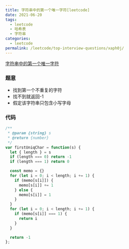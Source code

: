 ```yaml
---
title: 字符串中的第一个唯一字符[leetcode]
date: 2021-06-20
tags:
  - leetcode
  - 哈希表
  - 字符串
categories:
  - leetcode
permalink: /leetcode/top-interview-questions/xaph0j/
---
```


[字符串中的第一个唯一字符](https://leetcode-cn.com/leetbook/read/top-interview-questions/xaph0j/)


### 题意
* 找到第一个不重复的字符
* 找不到就返回-1
* 假定该字符串只包含小写字母

### 代码
```js
/**
 * @param {string} s
 * @return {number}
 */
var firstUniqChar = function(s) {
  let { length } = s
  if (length === 0) return -1
  if (length === 1) return 0

  const memo = {}
  for (let i = 0; i < length; i += 1) {
    if (memo[s[i]]) {
      memo[s[i]] += 1
    } else {
      memo[s[i]] = 1
    }
  }
  for (let i = 0; i < length; i += 1) {
    if (memo[s[i]] === 1) {
      return i
    }
  }

  return -1
};
```
